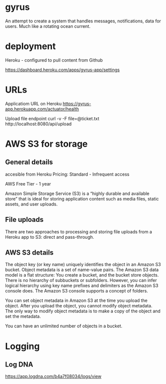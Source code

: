 # gyrus
An attempt to create a system that handles messages, notifications, data for users. Much like a rotating ocean current.

# deployment

Heroku - configured to pull content from Github

https://dashboard.heroku.com/apps/gyrus-app/settings

# URLs

Applicatiom URL on Heroku
https://gyrus-app.herokuapp.com/actuator/health

Upload file endpoint
curl -v -F file=@ticket.txt http://localhost:8080/api/upload


# AWS S3 for storage

## General details
accesible from Heroku
Pricing: Standard - Infrequent access

AWS Free Tier - 1 year

Amazon Simple Storage Service (S3) is a “highly durable and available store” that is ideal for storing application content such as media files, static assets, and user uploads.

## File uploads
There are two approaches to processing and storing file uploads from a Heroku app to S3: direct and pass-through.

## AWS S3 details
The object key (or key name) uniquely identifies the object in an Amazon S3 bucket. Object metadata is a set of name-value pairs.
The Amazon S3 data model is a flat structure: You create a bucket, and the bucket store objects. There is no hierarchy of subbuckets or subfolders. However, you can infer logical hierarchy using key name prefixes and delimiters as the Amazon S3 console does.
The Amazon S3 console supports a concept of folders.

You can set object metadata in Amazon S3 at the time you upload the object. After you upload the object, you cannot modify object metadata. The only way to modify object metadata is to make a copy of the object and set the metadata.

You can have an unlimited number of objects in a bucket.

# Logging

## Log DNA

https://app.logdna.com/b4a7f08034/logs/view
